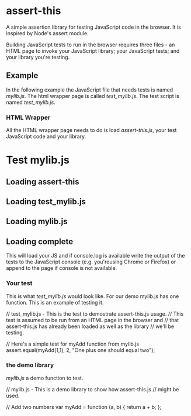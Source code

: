 assert-this
===========

A simple assertion library for testing JavaScript code in the browser.  It is inspired by Node's assert module.

Building JavaScript tests to run in the browser requires three files - an HTML page to invoke your 
JavaScript library; your JavaScript tests;  and your library you're testing. 

## Example

In the following example
the JavaScript file that needs tests is named *mylib.js*.  The html wrapper page is called *test_mylib.js*.
The test script is named *test_mylib.js*.

### HTML Wrapper

All the HTML wrapper page needs to do is load *assert-this.js*, your test JavaScript code and your library.

  <!DOCTYPE html>
  <html>
    <head>
      <title>Test mylib.js</title>
    </head>
    <body>
      <h1>Test mylib.js</h1>
      <h2>Loading assert-this</h2>
      <script src="assert-this"></script>
      <h2>Loading test_mylib.js</h2>
      <script src="test_mylib.js"></script>
      <h2>Loading mylib.js</h2>
      <script src="mylib.js"></script>
      <h2>Loading complete</h2>
    </body>
  </html>

This will load your JS and if console.log is available write the output of the tests 
to the JavaScript console (e.g. you'reusing Chrome or Firefox) or append to the page 
if console is not available.

### Your test

This is what *test_mylib.js* would look like. For our demo mylib.js has one function. 
This is an example of testing it.

  // test_mylib.js - This is the test to demostrate assert-this.js usage.
  // This test is assumed to be run from an HTML page in the browser and
  // that assert-this.js has already been loaded as well as the library
  // we'll be testing.
  
  // Here's a simple test for myAdd function from mylib.js
  assert.equal(myAdd(1,1), 2, "One plus one should equal two");

### the demo library

*mylib.js* a demo function to test.

  // mylib.js - This is a demo library to show how assert-this.js
  // might be used.

  // Add two numbers
  var myAdd = function (a, b) {
    return a + b;
  };


